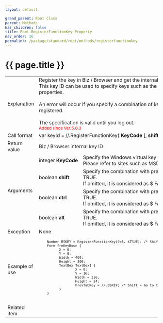 ```yaml
---
layout: default

grand_parent: Root Class
parent: Methods
has_children: false
title: Root.RegisterFunctionKey Property
nav_order: 16
permalink: /package/standard/root/methods/registerfunctionkey
---
```

# {{ page.title }}

<table>
  <tr>
    <td>Explanation</td>
    <td colspan="2">Register the key in Biz / Browser and get the internal key ID.<br>This key ID can be used to specify keys such as the AltKey and NextTabKey properties.<br><br>An error will occur if you specify a combination of keys that has already been registered.<br><br>The specification is valid until you log out.<br><small><span style="color:red">Added since Ver.5.0.3</span></small></td>
  </tr>
  <tr>
    <td>Call format</td>
    <td colspan="2">var keyId = //.RegisterFunctionKey( <b>KeyCode</b> [, <b>shift</b> [, <b>ctrl</b> [, <b>alt</b> ]]] )</td>
  </tr>
  <tr>
    <td>Return value</td>
    <td colspan="2">Biz / Browser internal key ID</td>
  </tr>  
  <tr>
    <td rowspan="4">Arguments</td>
    <td>integer <b>KeyCode</b></td>
    <td>Specify the Windows virtual key code.<br>Please refer to sites such as MSDN for virtual key codes.</td>
  </tr>
  <tr>
    <td>boolean <b>shift</b></td>
    <td>Specify the combination with pressing the Shift key with $ TRUE.<br> If omitted, it is considered as $ FALSE.</td>
  </tr>
  <tr>
    <td>boolean <b>ctrl</b></td>
    <td>Specify the combination with pressing the Ctrl key with $ TRUE.<br> If omitted, it is considered as $ FALSE.</td>
  </tr>
  <tr>
    <td>boolean <b>alt</b></td>
    <td>Specify the combination with pressing the Alt key with $ TRUE.<br> If omitted, it is considered as $ FALSE.</td>
  </tr>
  <tr>
    <td>Exception</td>
    <td colspan="2">None</td>
  </tr>
  <tr>
    <td>Example of use</td>
    <td colspan="2">
    <code><pre>
    Number BSKEY = RegisterFunctionKey(0x8, $TRUE); /* Shift + BackSpace Key */
    Form frmKeyDown {
          X = 0;
          Y = 0;
          Width = 400;
          Height = 300;
          TextBox TextBox1 {
                  X = 8;
                  Y = 16;
                  Width = 336;
                  Height = 24;
                  PrevTabKey = //.BSKEY; /* Shift + Go to the previous item with BackSpace */
          }
    }
    </pre></code></td>
  </tr>
  <tr>
    <td>Related item</td>
    <td colspan="2"></td>
  </tr>
</table>



